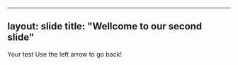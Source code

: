 ----
layout: slide
title: "Wellcome to our second slide"
----
Your test
Use the left arrow to go back!
